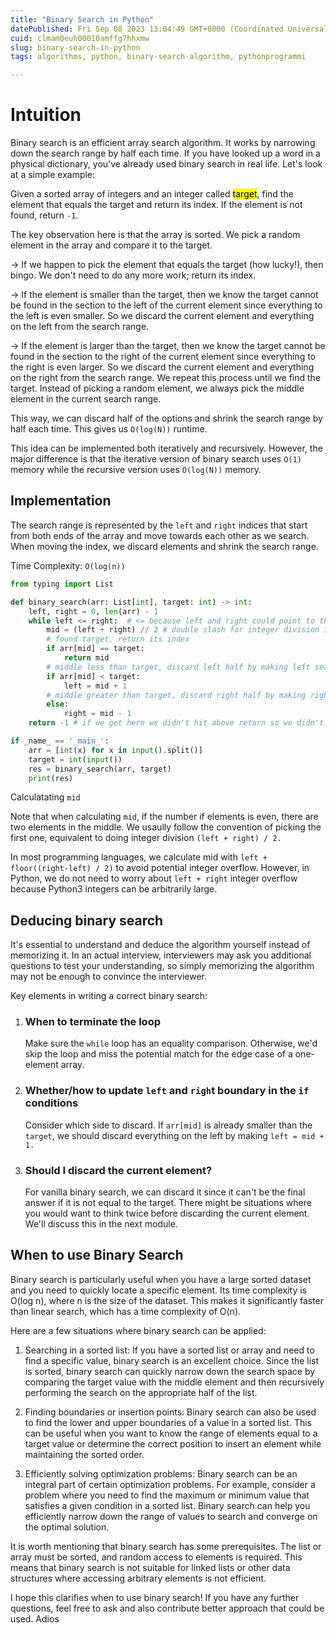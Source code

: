 ```yaml
---
title: "Binary Search in Python"
datePublished: Fri Sep 08 2023 13:04:49 GMT+0000 (Coordinated Universal Time)
cuid: clmam0euh00010amffg7hhxmw
slug: binary-search-in-python
tags: algorithms, python, binary-search-algorithm, pythonprogrammi

---
```


# Intuition

Binary search is an efficient array search algorithm. It works by narrowing down the search range by half each time. If you have looked up a word in a physical dictionary, you've already used binary search in real life. Let's look at a simple example:

Given a sorted array of integers and an integer called <mark>target</mark>, find the element that equals the target and return its index. If the element is not found, return `-1`.

The key observation here is that the array is sorted. We pick a random element in the array and compare it to the target.

\-&gt; If we happen to pick the element that equals the target (how lucky!), then bingo. We don't need to do any more work; return its index.

\-&gt; If the element is smaller than the target, then we know the target cannot be found in the section to the left of the current element since everything to the left is even smaller. So we discard the current element and everything on the left from the search range.

\-&gt; If the element is larger than the target, then we know the target cannot be found in the section to the right of the current element since everything to the right is even larger. So we discard the current element and everything on the right from the search range. We repeat this process until we find the target. Instead of picking a random element, we always pick the middle element in the current search range.

This way, we can discard half of the options and shrink the search range by half each time. This gives us `O(log(N))` runtime.

This idea can be implemented both iteratively and recursively. However, the major difference is that the iterative version of binary search uses `O(1)` memory while the recursive version uses `O(log(N))` memory.

## Implementation

The search range is represented by the `left` and `right` indices that start from both ends of the array and move towards each other as we search. When moving the index, we discard elements and shrink the search range.

Time Complexity: `O(log(n))`

```python
from typing import List

def binary_search(arr: List[int], target: int) -> int:
    left, right = 0, len(arr) - 1
    while left <= right:  # <= because left and right could point to the same element, < would miss it
        mid = (left + right) // 2 # double slash for integer division in python 3, we don't have to worry about integer `left + right` overflow since python integers can be arbitrarily large
        # found target, return its index
        if arr[mid] == target:
            return mid
        # middle less than target, discard left half by making left search boundary `mid + 1`
        if arr[mid] < target:
            left = mid + 1
        # middle greater than target, discard right half by making right search boundary `mid - 1`
        else:
            right = mid - 1
    return -1 # if we get here we didn't hit above return so we didn't find target

if _name_ == '_main_':
    arr = [int(x) for x in input().split()]
    target = int(input())
    res = binary_search(arr, target)
    print(res)
```

Calculatating `mid`

Note that when calculating `mid`, if the number if elements is even, there are two elements in the middle. We usaully follow the convention of picking the first one, equivalent to doing integer division `(left + right) / 2.`

In most programming languages, we calculate mid with `left + floor((right-left) / 2)` to avoid potential integer overflow. However, in Python, we do not need to worry about `left + right` integer overflow because Python3 integers can be arbitrarily large.

## Deducing binary search

It's essential to understand and deduce the algorithm yourself instead of memorizing it. In an actual interview, interviewers may ask you additional questions to test your understanding, so simply memorizing the algorithm may not be enough to convince the interviewer.

Key elements in writing a correct binary search:

1. ### When to terminate the loop
    
    Make sure the `while` loop has an equality comparison. Otherwise, we'd skip the loop and miss the potential match for the edge case of a one-element array.
    
2. ### Whether/how to update `left` and `righ`t boundary in the `if` conditions
    
    Consider which side to discard. If `arr[mid]` is already smaller than the `target`, we should discard everything on the left by making `left = mid + 1.`
    
3. ### Should I discard the current element?
    
    For vanilla binary search, we can discard it since it can't be the final answer if it is not equal to the target. There might be situations where you would want to think twice before discarding the current element. We'll discuss this in the next module.
    

## When to use Binary Search

Binary search is particularly useful when you have a large sorted dataset and you need to quickly locate a specific element. Its time complexity is O(log n), where n is the size of the dataset. This makes it significantly faster than linear search, which has a time complexity of O(n).

Here are a few situations where binary search can be applied:

1. Searching in a sorted list: If you have a sorted list or array and need to find a specific value, binary search is an excellent choice. Since the list is sorted, binary search can quickly narrow down the search space by comparing the target value with the middle element and then recursively performing the search on the appropriate half of the list.
    
2. Finding boundaries or insertion points: Binary search can also be used to find the lower and upper boundaries of a value in a sorted list. This can be useful when you want to know the range of elements equal to a target value or determine the correct position to insert an element while maintaining the sorted order.
    
3. Efficiently solving optimization problems: Binary search can be an integral part of certain optimization problems. For example, consider a problem where you need to find the maximum or minimum value that satisfies a given condition in a sorted list. Binary search can help you efficiently narrow down the range of values to search and converge on the optimal solution.
    

It is worth mentioning that binary search has some prerequisites. The list or array must be sorted, and random access to elements is required. This means that binary search is not suitable for linked lists or other data structures where accessing arbitrary elements is not efficient.

I hope this clarifies when to use binary search! If you have any further questions, feel free to ask and also contribute better approach that could be used. Adios